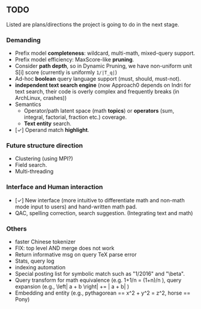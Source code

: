 ## TODO
Listed are plans/directions the project is going to do
in the next stage.

### Demanding
* Prefix model **completeness**: wildcard, multi-math, mixed-query support.
* Prefix model efficiency: MaxScore-like **pruning**.
* Consider **path depth**, so in Dynamic Pruning, we have non-uniform unit S[i] score (currently is uniformly `1/|T_q|`) 
* Ad-hoc **boolean** query language support (must, should, must-not).
* **independent text search engine** (now Approach0 depends on Indri for text search, their code is overly complex and frequently breaks (in ArchLinux, crashes))
* Semantics
  * Operator/path latent space (math **topics**) or **operators** (sum, integral, factorial, fraction etc.) coverage.
  * **Text entity** search.
* [✓] Operand match **highlight**.

### Future structure direction
* Clustering (using MPI?)
* Field search.
* Multi-threading

### Interface and Human interaction
* [✓] New interface (more intuitive to differentiate math and non-math mode input to users) and hand-written math pad.
* QAC, spelling correction, search suggestion. (Integrating text and math)

### Others
* faster Chinese tokenizer
* FIX: top level AND merge does not work
* Return informative msg on query TeX parse error
* Stats, query log
* indexing automation
* Special posting list for symbolic match such as "1/2016" and "\beta".
* Query transform for math equivalence (e.g. 1+1/n = (1+n)/n ), query expansion (e.g., \left| a + b \right| += | a + b| )
* Embedding and entity (e.g., pythagorean == x^2 + y^2 = z^2, horse == Pony)
